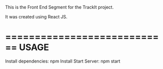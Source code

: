 This is the Front End Segment for the TrackIt project.

It was created using React JS.

============================
            USAGE
============================        
Install dependencies: npm Install
Start Server: npm start


